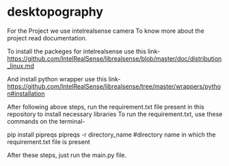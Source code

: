# desktopography
For the Project we use intelrealsense camera
To know more about the project read documentation.

To install the packeges for intelrealsense use this link-
https://github.com/IntelRealSense/librealsense/blob/master/doc/distribution_linux.md

And install python wrapper use this link-
https://github.com/IntelRealSense/librealsense/tree/master/wrappers/python#installation

After following above steps, run the requirement.txt file present in this repository to install necessary libraries
To run the requirement.txt, use these commands on the terminal-

pip install pipreqs
pipreqs -r directory_name  #directory name in which the requirement.txt file is present 


After these steps, just run the main.py file. 
